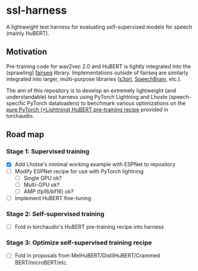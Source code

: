 # ssl-harness

A lightweight test harness for evaluating self-supervised models for speech (mainly HuBERT).

## Motivation

Pre-training code for wav2vec 2.0 and HuBERT is tightly integrated into the (sprawling) [fairseq](https://github.com/facebookresearch/fairseq) library.
Implementations outside of fairseq are similarly integrated into larger, multi-purpose libraries ([s3prl](https://github.com/s3prl/s3prl), [SpeechBrain](https://github.com/speechbrain/speechbrain), etc.).

The aim of this repository is to develop an extremely lightweight (and understandable) test harness using PyTorch Lightning and Lhoste (speech-specific PyTorch dataloaders) to benchmark various optimizations on the [pure PyTorch (+Lightning) HuBERT pre-training recipe](https://github.com/pytorch/audio/tree/main/examples/self_supervised_learning) provided in torchaudio.

## Road map

### Stage 1: Supervised training

- [x] Add Lhotse's minimal working example with ESPNet to repository
- [ ] Modify ESPNet recipe for use with PyTorch lightning
  - [ ] Single GPU ok?
  - [ ] Multi-GPU ok?
  - [ ] AMP (fp16/bf16) ok?
- [ ] Implement HuBERT fine-tuning

### Stage 2: Self-supervised training

- [ ] Fold in torchaudio's HuBERT pre-training recipe into harness

### Stage 3: Optimize self-supervised training recipe

- [ ] Fold in proposals from MelHuBERT/DistilHuBERT/Crammed BERT/microBERT/etc.
